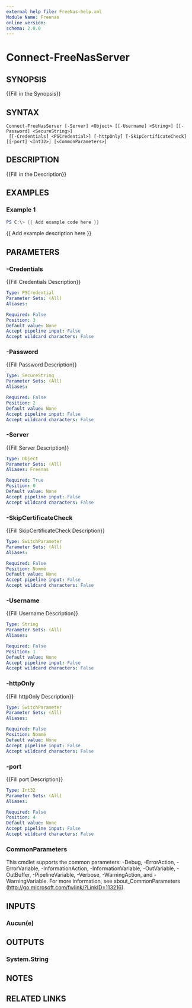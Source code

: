 ```yaml
---
external help file: FreeNas-help.xml
Module Name: Freenas
online version:
schema: 2.0.0
---
```


# Connect-FreeNasServer

## SYNOPSIS
{{Fill in the Synopsis}}

## SYNTAX

```
Connect-FreeNasServer [-Server] <Object> [[-Username] <String>] [[-Password] <SecureString>]
 [[-Credentials] <PSCredential>] [-httpOnly] [-SkipCertificateCheck] [[-port] <Int32>] [<CommonParameters>]
```

## DESCRIPTION
{{Fill in the Description}}

## EXAMPLES

### Example 1
```powershell
PS C:\> {{ Add example code here }}
```

{{ Add example description here }}

## PARAMETERS

### -Credentials
{{Fill Credentials Description}}

```yaml
Type: PSCredential
Parameter Sets: (All)
Aliases:

Required: False
Position: 3
Default value: None
Accept pipeline input: False
Accept wildcard characters: False
```

### -Password
{{Fill Password Description}}

```yaml
Type: SecureString
Parameter Sets: (All)
Aliases:

Required: False
Position: 2
Default value: None
Accept pipeline input: False
Accept wildcard characters: False
```

### -Server
{{Fill Server Description}}

```yaml
Type: Object
Parameter Sets: (All)
Aliases: Freenas

Required: True
Position: 0
Default value: None
Accept pipeline input: False
Accept wildcard characters: False
```

### -SkipCertificateCheck
{{Fill SkipCertificateCheck Description}}

```yaml
Type: SwitchParameter
Parameter Sets: (All)
Aliases:

Required: False
Position: Nommé
Default value: None
Accept pipeline input: False
Accept wildcard characters: False
```

### -Username
{{Fill Username Description}}

```yaml
Type: String
Parameter Sets: (All)
Aliases:

Required: False
Position: 1
Default value: None
Accept pipeline input: False
Accept wildcard characters: False
```

### -httpOnly
{{Fill httpOnly Description}}

```yaml
Type: SwitchParameter
Parameter Sets: (All)
Aliases:

Required: False
Position: Nommé
Default value: None
Accept pipeline input: False
Accept wildcard characters: False
```

### -port
{{Fill port Description}}

```yaml
Type: Int32
Parameter Sets: (All)
Aliases:

Required: False
Position: 4
Default value: None
Accept pipeline input: False
Accept wildcard characters: False
```

### CommonParameters
This cmdlet supports the common parameters: -Debug, -ErrorAction, -ErrorVariable, -InformationAction, -InformationVariable, -OutVariable, -OutBuffer, -PipelineVariable, -Verbose, -WarningAction, and -WarningVariable.
For more information, see about_CommonParameters (http://go.microsoft.com/fwlink/?LinkID=113216).

## INPUTS

### Aucun(e)


## OUTPUTS

### System.String


## NOTES

## RELATED LINKS
